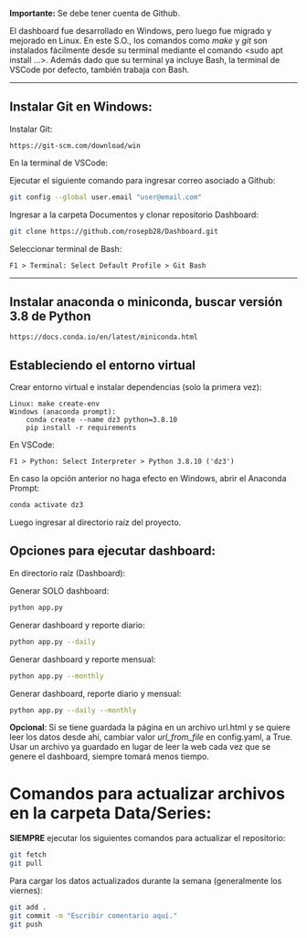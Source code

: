**Importante:** Se debe tener cuenta de Github.

El dashboard fue desarrollado en Windows, pero luego fue migrado y mejorado en Linux.
En este S.O., los comandos como *make* y *git* son instalados fácilmente desde
su terminal mediante el comando <sudo apt install ...>.
Además dado que su terminal ya incluye Bash, la terminal de VSCode por defecto,
también trabaja con Bash.

------------------------------------------------------------------------------

## Instalar Git en Windows:

Instalar Git:
	
    https://git-scm.com/download/win

En la terminal de VSCode:

Ejecutar el siguiente comando para ingresar correo asociado a Github:

```bash
git config --global user.email "user@email.com"
```

Ingresar a la carpeta Documentos y clonar repositorio Dashboard:
	
```bash
git clone https://github.com/rosepb28/Dashboard.git
```

Seleccionar terminal de Bash:

    F1 > Terminal: Select Default Profile > Git Bash
------------------------------------------------------------------------------

## Instalar anaconda o miniconda, buscar versión 3.8 de Python

    https://docs.conda.io/en/latest/miniconda.html

## Estableciendo el entorno virtual

Crear entorno virtual e instalar dependencias (solo la primera vez):

    Linux: make create-env
    Windows (anaconda prompt):
        conda create --name dz3 python=3.8.10
        pip install -r requirements

En VSCode:

    F1 > Python: Select Interpreter > Python 3.8.10 ('dz3')

En caso la opción anterior no haga efecto en Windows, abrir el Anaconda Prompt:
```bash
conda activate dz3
```
Luego ingresar al directorio raíz del proyecto.
    
## Opciones para ejecutar dashboard:

En directorio raíz (Dashboard):

Generar SOLO dashboard: 

```bash
python app.py
```

Generar dashboard y reporte diario: 

```bash
python app.py --daily
```

Generar dashboard y reporte mensual: 

```bash
python app.py --monthly
```

Generar dashboard, reporte diario y mensual: 

```bash
python app.py --daily --monthly
```

**Opcional**: Si se tiene guardada la página en un archivo url.html y se quiere leer los datos desde ahí, cambiar valor *url_from_file* en config.yaml, a True.
Usar un archivo ya guardado en lugar de leer la web cada vez que se genere el dashboard, siempre tomará menos tiempo.

# Comandos para actualizar archivos en la carpeta Data/Series:

**SIEMPRE** ejecutar los siguientes comandos para actualizar el repositorio:

```bash
git fetch
git pull
```

Para cargar los datos actualizados durante la semana (generalmente los viernes):

```bash
git add .
git commit -m "Escribir comentario aquí."
git push
```